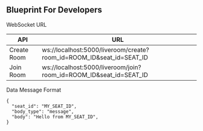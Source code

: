 ## Blueprint For Developers

WebSocket URL

| API         | URL                                                                 |
| ----------- | ------------------------------------------------------------------- |
| Create Room | ws://localhost:5000/liveroom/create?room_id=ROOM_ID&seat_id=SEAT_ID |
| Join Room   | ws://localhost:5000/liveroom/join?room_id=ROOM_ID&seat_id=SEAT_ID   |

Data Message Format

```
{
  "seat_id": "MY_SEAT_ID",
  "body_type": "message",
  "body": "Hello from MY_SEAT_ID",
}
```
